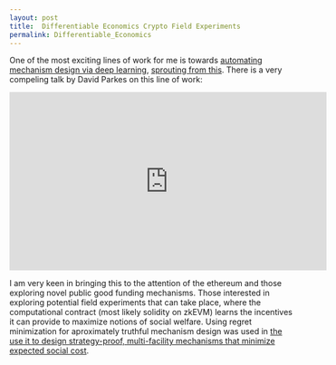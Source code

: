 ```yaml
---
layout: post
title:  Differentiable Economics Crypto Field Experiments
permalink: Differentiable_Economics
---
```


One of the most exciting lines of work for me is towards [automating mechanism design via deep learning](http://proceedings.mlr.press/v97/duetting19a.html), [sprouting from this](https://scholar.google.com/scholar?cites=5937791241364902632&as_sdt=2005&sciodt=0,5&hl=en&scioq=regretnet). There is a very compeling talk by David Parkes on this line of work:

<iframe width="560" height="315" src="https://www.youtube.com/embed/pXz4K7fafes" title="YouTube video player" frameborder="0" allow="accelerometer; autoplay; clipboard-write; encrypted-media; gyroscope; picture-in-picture" allowfullscreen></iframe>

I am very keen in bringing this to the attention of the ethereum and those exploring novel public good funding mechanisms.
Those interested in exploring potential field experiments that can take place, where the computational contract (most likely solidity on zkEVM) learns the incentives it can provide to maximize notions of social welfare. Using regret minimization for aproximately truthful mechanism design was used in 
 [the use it to design strategy-proof, multi-facility mechanisms that minimize expected social cost](https://econcs.seas.harvard.edu/files/econcs/files/golowich_ijcai18.pdf).

